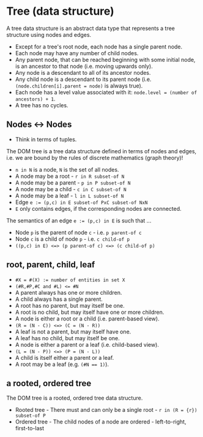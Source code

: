 
# Tree (data structure)

A tree data structure is an abstract data type that represents a tree structure
using nodes and edges.

* Except for a tree's root node, each node has a single parent node.
* Each node may have any number of child nodes.
* Any parent node, that can be reached beginning with some initial node,
  is an ancestor to that node (i.e. moving upwards only).
* Any node is a descendant to all of its ancestor nodes.
* Any child node is a descendant to its parent node
  (i.e. `(node.children[i].parent = node)` is always true).
* Each node has a level value associated with it:
  `node.level = (number of ancestors) + 1`.
* A tree has no cycles.

<!-- ======================================================================= -->
## Nodes <-> Nodes

* Think in terms of tuples.

The DOM tree is a tree data structure defined in terms of nodes and edges,
i.e. we are bound by the rules of discrete mathematics (graph theory)!

* `n in N` is a node, `N` is the set of all nodes.
* A node may be a root - `r in R subset-of N`
* A node may be a parent - `p in P subset-of N`
* A node may be a child - `c in C subset-of N`
* A node may be a leaf - `l in L subset-of N`
* Edge `e := (p,c) in E subset-of PxC subset-of NxN`
* `E` only contains edges, if the corresponding nodes are connected.

The semantics of an edge `e := (p,c) in E` is such that ...

* Node `p` is the parent of node `c` - i.e. `p parent-of c`
* Node `c` is a child of node `p` - i.e. `c child-of p`
* `((p,c) in E) <=> (p parent-of c) <=> (c child-of p)`

<!-- ======================================================================= -->
## root, parent, child, leaf

* `#X = #(X) := number of entities in set X`
* `(#R,#P,#C and #L) <= #N`
* A parent always has one or more children.
* A child always has a single parent.
* A root has no parent, but may itself be one.
* A root is no child, but may itself have one or more children.
* A node is either a root or a child (i.e. parent-based view).
* `(R = (N - C)) <=> (C = (N - R))`
* A leaf is not a parent, but may itself have one.
* A leaf has no child, but may itself be one.
* A node is either a parent or a leaf (i.e. child-based view).
* `(L = (N - P)) <=> (P = (N - L))`
* A child is itself either a parent or a leaf.
* A root may be a leaf (e.g. `(#N == 1)`).

<!-- ======================================================================= -->
## a rooted, ordered tree

The DOM tree is a rooted, ordered tree data structure.

* Rooted tree - There must and can only be a single root -
  `r in (R = {r}) subset-of P`
* Ordered tree - The child nodes of a node are ordered -
  left-to-right, first-to-last
